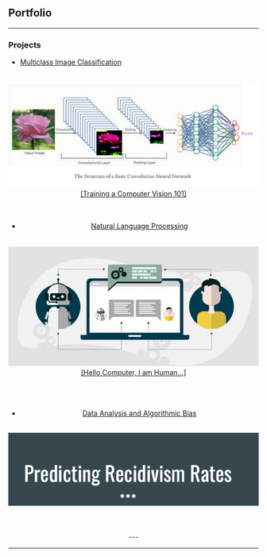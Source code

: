 ## Portfolio

---

### Projects

- [Multiclass Image Classification](https://github.com/larandrup/larandrup.github.io/tree/master/multiclass_image_classification)
<center>
<br>
<a href="multiclass_image_classification/Flower_Classifier_Presentation.pdf"><img src="images/Screen Shot 2021-04-25 at 6.36.50 PM.png?raw=true"/></a>
<br>
<a href="https://larandrup.medium.com/training-a-computer-vision-101-ffaafe5dcde7">[Training a Computer Vision 101]</a>
<br>
<br>
<br>

- [Natural Language Processing](https://github.com/larandrup/larandrup.github.io/tree/master/Web%20API%20and%20NLP)
<center>
<br>
<a href="https://github.com/larandrup/larandrup.github.io/blob/master/Web%20API%20and%20NLP/A%20Tale%20of%20Two%20Subreddits.pdf"><img src="images/Screen Shot 2021-04-25 at 6.53.48 PM.png?raw=true"/></a>
<br>
<a href="https://larandrup.medium.com/hello-computer-i-am-human-9af8455e1b8f">[Hello Computer, I am Human…]</a>
</center>
<br>
<br>
<br>

- [Data Analysis and Algorithmic Bias](https://github.com/larandrup/larandrup.github.io/tree/master/Analysis%20of%20Algorithmic%20Bias%20in%20Recidivism)
<center>
<br>
<a href="Analysis of Algorithmic Bias in Recidivism/Analysis of Algorithms in Recidivism.pdf"><img src="images/Screen Shot 2021-04-25 at 6.57.54 PM.png?raw=true"/></a>
<br>

</center>
<br>
<br>
<br>
---




---
<!-- <p style="font-size:11px">Page template forked from <a href="https://github.com/evanca/quick-portfolio">evanca</a></p> -->
<!-- Remove above link if you don't want to attibute -->
